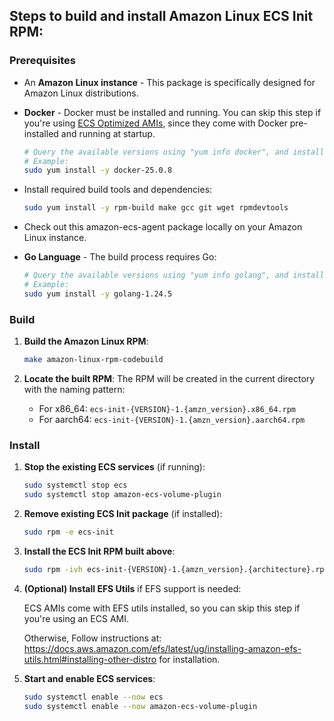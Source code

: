 ## Steps to build and install Amazon Linux ECS Init RPM:

### Prerequisites

* An **Amazon Linux instance** - This package is specifically designed for Amazon Linux distributions.
* **Docker** - Docker must be installed and running. You can skip this step if you're using [ECS Optimized AMIs](https://docs.aws.amazon.com/AmazonECS/latest/developerguide/ecs-optimized_AMI.html), since they come with Docker pre-installed and running at startup. 
  ```bash
  # Query the available versions using "yum info docker", and install the latest available version.
  # Example:
  sudo yum install -y docker-25.0.8
  ```

* Install required build tools and dependencies:
  ```bash
  sudo yum install -y rpm-build make gcc git wget rpmdevtools
  ```

* Check out this amazon-ecs-agent package locally on your Amazon Linux instance.

* **Go Language** - The build process requires Go:
  ```bash
  # Query the available versions using "yum info golang", and install the latest available version.
  # Example:
  sudo yum install -y golang-1.24.5
  ```

### Build

1. **Build the Amazon Linux RPM**:
   ```bash
   make amazon-linux-rpm-codebuild
   ```

2. **Locate the built RPM**:
   The RPM will be created in the current directory with the naming pattern:
   - For x86_64: `ecs-init-{VERSION}-1.{amzn_version}.x86_64.rpm`
   - For aarch64: `ecs-init-{VERSION}-1.{amzn_version}.aarch64.rpm` 

### Install

1. **Stop the existing ECS services** (if running):
   ```bash
   sudo systemctl stop ecs
   sudo systemctl stop amazon-ecs-volume-plugin
   ```

2. **Remove existing ECS Init package** (if installed):
   ```bash
   sudo rpm -e ecs-init
   ```

3. **Install the ECS Init RPM built above**:
   ```bash
   sudo rpm -ivh ecs-init-{VERSION}-1.{amzn_version}.{architecture}.rpm
   ```

4. **(Optional) Install EFS Utils** if EFS support is needed:
   
   ECS AMIs come with EFS utils installed, so you can skip this step if you're using an ECS AMI.
   
   Otherwise, Follow instructions at: https://docs.aws.amazon.com/efs/latest/ug/installing-amazon-efs-utils.html#installing-other-distro for installation. 

5. **Start and enable ECS services**:
   ```bash
   sudo systemctl enable --now ecs
   sudo systemctl enable --now amazon-ecs-volume-plugin
   ```